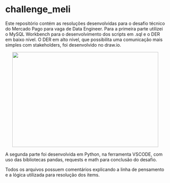 # challenge_meli

Este repositório contém as resoluções desenvolvidas para o desafio técnico do Mercado Pago para vaga de Data Engineer.
Para a primeira parte utilizei o MySQL Workbench para o desenvolvimento dos scripts em .sql e o DER em baixo nível. O DER em alto nível, que possibilita uma comunicação mais simples com stakeholders, foi desenvolvido no draw.io.
<p align="center">
  <img width="460" height="300" src="https://github.com/user-attachments/assets/a439cd77-ac5e-439e-b3b6-6809b5abf28d">
</p>
            
A segunda parte foi desenvolvida em Python, na ferramenta VSCODE, com uso das bibliotecas pandas, requests e math para conclusão do desafio.

Todos os arquivos possuem comentários explicando a linha de pensamento e a lógica utilizada para resolução dos items.
